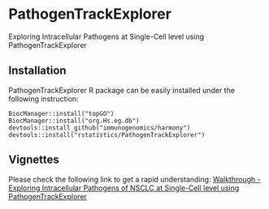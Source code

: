 # PathogenTrackExplorer
Exploring Intracellular Pathogens at Single-Cell level using PathogenTrackExplorer




## Installation

PathogenTrackExplorer R package can be easily installed under the following instruction:

```
BiocManager::install("topGO")
BiocManager::install("org.Hs.eg.db")
devtools::install_github("immunogenomics/harmony")
devtools::install("rstatistics/PathogenTrackExplorer")
```

## Vignettes

Please check the following link to get a rapid understanding:
[Walkthrough - Exploring Intracellular Pathogens of NSCLC at Single-Cell level using PathogenTrackExplorer](https://github.com/rstatistics/PathogenTrackExplorer/blob/main/vignettes/PathogenTrackExplorerExample.html)

